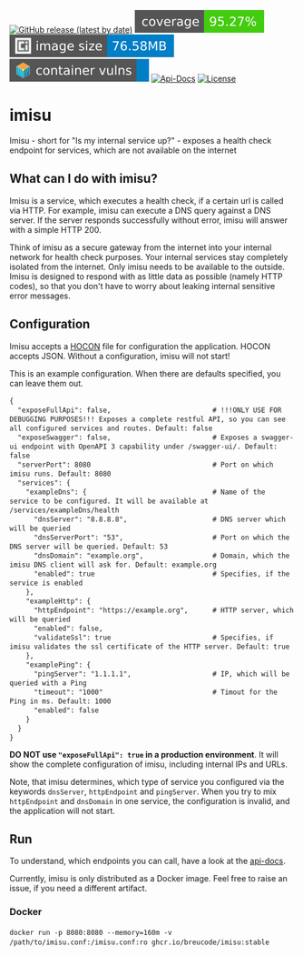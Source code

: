 [![GitHub release (latest by date)](https://img.shields.io/github/v/release/breucode/imisu?style=flat-square)](https://github.com/breucode/imisu/releases)
![Test Coverage](https://raw.githubusercontent.com/breucode/imisu/badges/coverage.svg)
[![Container image size](https://raw.githubusercontent.com/breucode/imisu/badges/container-image-size.svg)](https://github.com/users/breucode/packages/container/package/imisu)
[![Container vulnerabilities](https://raw.githubusercontent.com/breucode/imisu/badges/container-vulns.svg)](https://github.com/breucode/imisu/blob/badges/trivy-scan-result.txt)
[![Api-Docs](https://img.shields.io/badge/api--docs-swagger--ui-brightgreen?style=flat-square&logo=swagger)](https://breucode.github.io/imisu/swagger-ui/)
[![License](https://img.shields.io/github/license/breucode/imisu?style=flat-square)](LICENSE)

# imisu

Imisu - short for "Is my internal service up?" - exposes a health check endpoint for services, which are not available on the internet

## What can I do with imisu?

Imisu is a service, which executes a health check, if a certain url is called via HTTP.
For example, imisu can execute a DNS query against a DNS server. If the server responds successfully without error, imisu will answer with a simple HTTP 200.

Think of imisu as a secure gateway from the internet into your internal network for health check purposes. Your internal services stay completely isolated from the internet.
Only imisu needs to be available to the outside. Imisu is designed to respond with as little data as possible (namely HTTP codes), so that you don't have to worry about leaking internal sensitive error messages.

## Configuration

Imisu accepts a [HOCON](https://github.com/lightbend/config/blob/master/HOCON.md) file for configuration the application. HOCON accepts JSON. Without a configuration, imisu will not start!

This is an example configuration. When there are defaults specified, you can leave them out.

```hocon
{
  "exposeFullApi": false,                         # !!!ONLY USE FOR DEBUGGING PURPOSES!!! Exposes a complete restful API, so you can see all configured services and routes. Default: false
  "exposeSwagger": false,                         # Exposes a swagger-ui endpoint with OpenAPI 3 capability under /swagger-ui/. Default: false
  "serverPort": 8080                              # Port on which imisu runs. Default: 8080
  "services": {
    "exampleDns": {                               # Name of the service to be configured. It will be available at /services/exampleDns/health
      "dnsServer": "8.8.8.8",                     # DNS server which will be queried
      "dnsServerPort": "53",                      # Port on which the DNS server will be queried. Default: 53
      "dnsDomain": "example.org",                 # Domain, which the imisu DNS client will ask for. Default: example.org
      "enabled": true                             # Specifies, if the service is enabled
    },
    "exampleHttp": {
      "httpEndpoint": "https://example.org",      # HTTP server, which will be queried
      "enabled": false,
      "validateSsl": true                         # Specifies, if imisu validates the ssl certificate of the HTTP server. Default: true
    },
    "examplePing": {
      "pingServer": "1.1.1.1",                    # IP, which will be queried with a Ping
      "timeout": "1000"                           # Timout for the Ping in ms. Default: 1000
      "enabled": false
    }
  }
}
```

**DO NOT use `"exposeFullApi": true` in a production environment**. It will show the complete configuration of imisu, including internal IPs and URLs.

Note, that imisu determines, which type of service you configured via the keywords `dnsServer`, `httpEndpoint` and `pingServer`.
When you try to mix `httpEndpoint` and `dnsDomain` in one service, the configuration is invalid, and the application will not start.

## Run

To understand, which endpoints you can call, have a look at the [api-docs](https://breucode.github.io/imisu/swagger-ui.html?url=swagger.json&validatorUrl=).

Currently, imisu is only distributed as a Docker image. Feel free to raise an issue, if you need a different artifact.

### Docker

`docker run -p 8080:8080 --memory=160m -v /path/to/imisu.conf:/imisu.conf:ro ghcr.io/breucode/imisu:stable`

